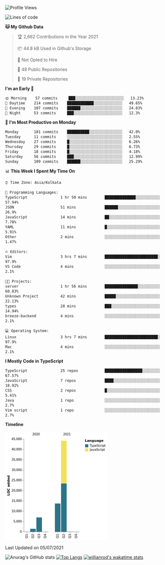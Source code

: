 <!--START_SECTION:waka-->
![Profile Views](http://img.shields.io/badge/Profile%20Views-0-blue)

![Lines of code](https://img.shields.io/badge/From%20Hello%20World%20I%27ve%20Written-66336%20lines%20of%20code-blue)

**🐱 My Github Data** 

> 🏆 2,662 Contributions in the Year 2021
 > 
> 📦 44.8 kB Used in Github's Storage 
 > 
> 🚫 Not Opted to Hire
 > 
> 📜 48 Public Repositories 
 > 
> 🔑 19 Private Repositories  
 > 
**I'm an Early 🐤** 

```text
🌞 Morning    57 commits     ███░░░░░░░░░░░░░░░░░░░░░░   13.23% 
🌆 Daytime    214 commits    ████████████░░░░░░░░░░░░░   49.65% 
🌃 Evening    107 commits    ██████░░░░░░░░░░░░░░░░░░░   24.83% 
🌙 Night      53 commits     ███░░░░░░░░░░░░░░░░░░░░░░   12.3%

```
📅 **I'm Most Productive on Monday** 

```text
Monday       181 commits    ██████████░░░░░░░░░░░░░░░   42.0% 
Tuesday      11 commits     ░░░░░░░░░░░░░░░░░░░░░░░░░   2.55% 
Wednesday    27 commits     █░░░░░░░░░░░░░░░░░░░░░░░░   6.26% 
Thursday     29 commits     █░░░░░░░░░░░░░░░░░░░░░░░░   6.73% 
Friday       18 commits     █░░░░░░░░░░░░░░░░░░░░░░░░   4.18% 
Saturday     56 commits     ███░░░░░░░░░░░░░░░░░░░░░░   12.99% 
Sunday       109 commits    ██████░░░░░░░░░░░░░░░░░░░   25.29%

```


📊 **This Week I Spent My Time On** 

```text
⌚︎ Time Zone: Asia/Kolkata

💬 Programming Languages: 
TypeScript               1 hr 50 mins        ██████████████░░░░░░░░░░░   57.94% 
JSON                     51 mins             ██████░░░░░░░░░░░░░░░░░░░   26.9% 
JavaScript               14 mins             ██░░░░░░░░░░░░░░░░░░░░░░░   7.78% 
YAML                     11 mins             █░░░░░░░░░░░░░░░░░░░░░░░░   5.91% 
Other                    2 mins              ░░░░░░░░░░░░░░░░░░░░░░░░░   1.47%

🔥 Editors: 
Vim                      3 hrs 7 mins        ████████████████████████░   97.9% 
VS Code                  4 mins              ░░░░░░░░░░░░░░░░░░░░░░░░░   2.1%

🐱‍💻 Projects: 
server                   1 hr 56 mins        ███████████████░░░░░░░░░░   60.83% 
Unknown Project          42 mins             █████░░░░░░░░░░░░░░░░░░░░   22.13% 
types                    28 mins             ███░░░░░░░░░░░░░░░░░░░░░░   14.94% 
breeze-backend           4 mins              ░░░░░░░░░░░░░░░░░░░░░░░░░   2.1%

💻 Operating System: 
Linux                    3 hrs 7 mins        ████████████████████████░   97.9% 
Mac                      4 mins              ░░░░░░░░░░░░░░░░░░░░░░░░░   2.1%

```

**I Mostly Code in TypeScript** 

```text
TypeScript               25 repos            █████████████████░░░░░░░░   67.57% 
JavaScript               7 repos             ████░░░░░░░░░░░░░░░░░░░░░   18.92% 
CSS                      2 repos             █░░░░░░░░░░░░░░░░░░░░░░░░   5.41% 
Java                     1 repo              ░░░░░░░░░░░░░░░░░░░░░░░░░   2.7% 
Vim script               1 repo              ░░░░░░░░░░░░░░░░░░░░░░░░░   2.7%

```


**Timeline**

![Chart not found](https://raw.githubusercontent.com/wise-introvert/wise-introvert/master/charts/bar_graph.png) 


 Last Updated on 05/07/2021
<!--END_SECTION:waka-->
![Anurag's GitHub stats](https://github-readme-stats.vercel.app/api?username=wise-introvert&count_private=true&show_icons=true)
[![Top Langs](https://github-readme-stats.vercel.app/api/top-langs/?username=wise-introvert&langs_count=10)](https://github.com/anuraghazra/github-readme-stats)
[![willianrod's wakatime stats](https://github-readme-stats.vercel.app/api/wakatime?username=wiseintrovert)](https://github.com/anuraghazra/github-readme-stats)
